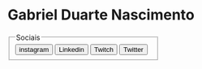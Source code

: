 <h1>Gabriel Duarte Nascimento</h1>

<fieldset style="width: 270px;">
    <legend>Sociais</legend>
    <a href="https://www.instagram.com/gabrel.js/"><button type="submit">instagram</button></a>
    <a href="https://www.linkedin.com/in/gabriel-d-nascimento/"><button>Linkedin</button></a>
    <a href="https://www.twitch.tv/bellois"><button>Twitch</button></a>
    <a href="https://twitter.com/BeIIois"><button>Twitter</button></a>
</fieldset>

